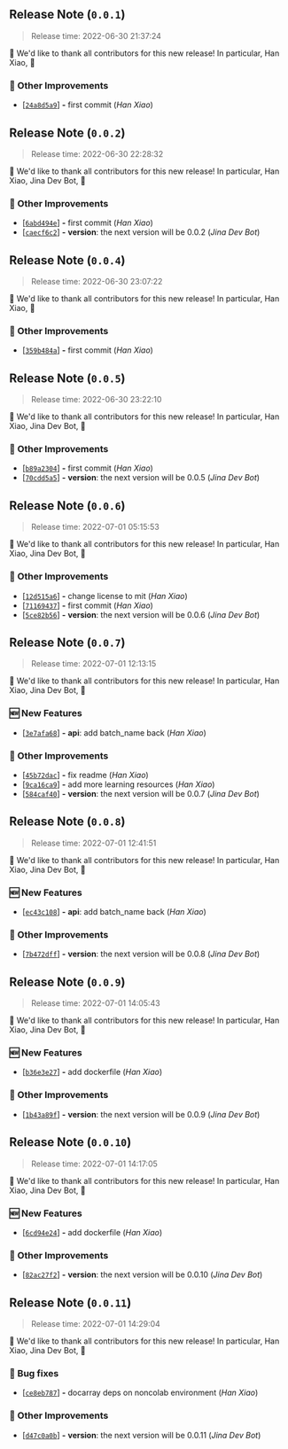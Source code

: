 











<a name=release-note-0-0-1></a>
## Release Note (`0.0.1`)

> Release time: 2022-06-30 21:37:24



🙇 We'd like to thank all contributors for this new release! In particular,
 Han Xiao,  🙇


### 🍹 Other Improvements

 - [[```24a8d5a9```](https://github.com/jina-ai/docarray/commit/24a8d5a988050cdd0d36e2c4c714b5d373b1a076)] __-__ first commit (*Han Xiao*)

<a name=release-note-0-0-2></a>
## Release Note (`0.0.2`)

> Release time: 2022-06-30 22:28:32



🙇 We'd like to thank all contributors for this new release! In particular,
 Han Xiao,  Jina Dev Bot,  🙇


### 🍹 Other Improvements

 - [[```6abd494e```](https://github.com/jina-ai/docarray/commit/6abd494e37e79ac1389a01a391b3fd04f5b16b65)] __-__ first commit (*Han Xiao*)
 - [[```caecf6c2```](https://github.com/jina-ai/docarray/commit/caecf6c213fb8eb97a04eae15d228dfb380444f7)] __-__ __version__: the next version will be 0.0.2 (*Jina Dev Bot*)

<a name=release-note-0-0-4></a>
## Release Note (`0.0.4`)

> Release time: 2022-06-30 23:07:22



🙇 We'd like to thank all contributors for this new release! In particular,
 Han Xiao,  🙇


### 🍹 Other Improvements

 - [[```359b484a```](https://github.com/jina-ai/docarray/commit/359b484a807c4cdd807a17df3443a11b0aade36c)] __-__ first commit (*Han Xiao*)

<a name=release-note-0-0-5></a>
## Release Note (`0.0.5`)

> Release time: 2022-06-30 23:22:10



🙇 We'd like to thank all contributors for this new release! In particular,
 Han Xiao,  Jina Dev Bot,  🙇


### 🍹 Other Improvements

 - [[```b89a2304```](https://github.com/jina-ai/docarray/commit/b89a2304d7572341bd7fafe7fe0c6a752448c1ba)] __-__ first commit (*Han Xiao*)
 - [[```70cdd5a5```](https://github.com/jina-ai/docarray/commit/70cdd5a50059351e5f087fca34618dea1dd4fb10)] __-__ __version__: the next version will be 0.0.5 (*Jina Dev Bot*)

<a name=release-note-0-0-6></a>
## Release Note (`0.0.6`)

> Release time: 2022-07-01 05:15:53



🙇 We'd like to thank all contributors for this new release! In particular,
 Han Xiao,  Jina Dev Bot,  🙇


### 🍹 Other Improvements

 - [[```12d515a6```](https://github.com/jina-ai/docarray/commit/12d515a66b5d8ab7098ed310f72f8f3bd1ea03c4)] __-__ change license to mit (*Han Xiao*)
 - [[```71169437```](https://github.com/jina-ai/docarray/commit/711694376b7ac934169da4ab231939bea267aeb2)] __-__ first commit (*Han Xiao*)
 - [[```5ce82b56```](https://github.com/jina-ai/docarray/commit/5ce82b566ade750ef02f153bd02c5f53ce1b36b9)] __-__ __version__: the next version will be 0.0.6 (*Jina Dev Bot*)

<a name=release-note-0-0-7></a>
## Release Note (`0.0.7`)

> Release time: 2022-07-01 12:13:15



🙇 We'd like to thank all contributors for this new release! In particular,
 Han Xiao,  Jina Dev Bot,  🙇


### 🆕 New Features

 - [[```3e7afa68```](https://github.com/jina-ai/docarray/commit/3e7afa68254b68d119d41d413252bf9925d45310)] __-__ __api__: add batch_name back (*Han Xiao*)

### 🍹 Other Improvements

 - [[```45b72dac```](https://github.com/jina-ai/docarray/commit/45b72daccca0f222c2c2e549986a2b273f78a9ad)] __-__ fix readme (*Han Xiao*)
 - [[```9ca16ca9```](https://github.com/jina-ai/docarray/commit/9ca16ca9d2147660a9830cc9319873ec0fd11a80)] __-__ add more learning resources (*Han Xiao*)
 - [[```584caf40```](https://github.com/jina-ai/docarray/commit/584caf40583ba76b14a9d46318d844065d461716)] __-__ __version__: the next version will be 0.0.7 (*Jina Dev Bot*)

<a name=release-note-0-0-8></a>
## Release Note (`0.0.8`)

> Release time: 2022-07-01 12:41:51



🙇 We'd like to thank all contributors for this new release! In particular,
 Han Xiao,  Jina Dev Bot,  🙇


### 🆕 New Features

 - [[```ec43c108```](https://github.com/jina-ai/docarray/commit/ec43c108a76eff86e7424bf53a0847490b0837f6)] __-__ __api__: add batch_name back (*Han Xiao*)

### 🍹 Other Improvements

 - [[```7b472dff```](https://github.com/jina-ai/docarray/commit/7b472dffa017baa12b7a29a7031fa2e39eb867e6)] __-__ __version__: the next version will be 0.0.8 (*Jina Dev Bot*)

<a name=release-note-0-0-9></a>
## Release Note (`0.0.9`)

> Release time: 2022-07-01 14:05:43



🙇 We'd like to thank all contributors for this new release! In particular,
 Han Xiao,  Jina Dev Bot,  🙇


### 🆕 New Features

 - [[```b36e3e27```](https://github.com/jina-ai/docarray/commit/b36e3e2772da585ac71d0c0140399c1f288af0a2)] __-__ add dockerfile (*Han Xiao*)

### 🍹 Other Improvements

 - [[```1b43a89f```](https://github.com/jina-ai/docarray/commit/1b43a89f6b9b5364df7bf7e2ea70b61e6dd7f1c6)] __-__ __version__: the next version will be 0.0.9 (*Jina Dev Bot*)

<a name=release-note-0-0-10></a>
## Release Note (`0.0.10`)

> Release time: 2022-07-01 14:17:05



🙇 We'd like to thank all contributors for this new release! In particular,
 Han Xiao,  Jina Dev Bot,  🙇


### 🆕 New Features

 - [[```6cd94e24```](https://github.com/jina-ai/docarray/commit/6cd94e247254a0a9bd9f79eb12bfe158eff72f1b)] __-__ add dockerfile (*Han Xiao*)

### 🍹 Other Improvements

 - [[```82ac27f2```](https://github.com/jina-ai/docarray/commit/82ac27f2d06db19bd89fff7c97865926bdc59325)] __-__ __version__: the next version will be 0.0.10 (*Jina Dev Bot*)

<a name=release-note-0-0-11></a>
## Release Note (`0.0.11`)

> Release time: 2022-07-01 14:29:04



🙇 We'd like to thank all contributors for this new release! In particular,
 Han Xiao,  Jina Dev Bot,  🙇


### 🐞 Bug fixes

 - [[```ce8eb787```](https://github.com/jina-ai/docarray/commit/ce8eb7874563eb5819c628da4376f9b9db972410)] __-__ docarray deps on noncolab environment (*Han Xiao*)

### 🍹 Other Improvements

 - [[```d47c0a0b```](https://github.com/jina-ai/docarray/commit/d47c0a0b0c49355e7b75e3e38a3522b82974e6a7)] __-__ __version__: the next version will be 0.0.11 (*Jina Dev Bot*)

